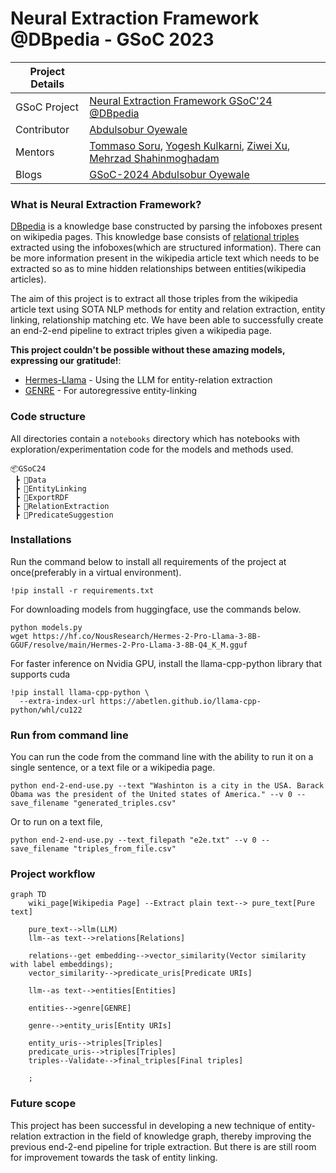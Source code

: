 # Neural Extraction Framework @DBpedia - GSoC 2023

|   Project Details     |                                                                                                                                                                                               |
|-------------|-----------------------------------------------------------------------------------------------------------------------------------------------------------------------------------------------|
| GSoC Project | [Neural Extraction Framework GSoC'24 @DBpedia](https://summerofcode.withgoogle.com/programs/2024/projects/J4tJODFV)                                                                           |
| Contributor | [Abdulsobur Oyewale](https://www.linkedin.com/in/abdul-sobur-oyewale/)                                                                                                                        |
| Mentors | [Tommaso Soru](https://github.com/mommi84), [Yogesh Kulkarni](https://github.com/yogeshhk), [Ziwei Xu](https://github.com/zoeNantes), [Mehrzad Shahinmoghadam](https://github.com/mehrzadshm) |
| Blogs | [GSoC-2024 Abdulsobur Oyewale](https://smilingprogrammer.github.io/GSoC-2024-blog/)                                                                                                                                   |

### What is Neural Extraction Framework?
[DBpedia](https://www.dbpedia.org/) is a knowledge base constructed by parsing the infoboxes present on wikipedia pages. This knowledge base consists of [relational triples](https://en.wikipedia.org/wiki/Semantic_triple) extracted using the infoboxes(which are structured information). There can be more information present in the wikipedia article text which needs to be extracted so as to mine hidden relationships between entities(wikipedia articles). 

The aim of this project is to extract all those triples from the wikipedia article text using SOTA NLP methods for entity and relation extraction, entity linking, relationship matching etc. We have been able to successfully create an end-2-end pipeline to extract triples given a wikipedia page.

**This project couldn't be possible without these amazing models, expressing our gratitude!**:
- [Hermes-Llama](https://huggingface.co/models?search=hermes) - Using the LLM for entity-relation extraction
- [GENRE](https://github.com/facebookresearch/GENRE) - For autoregressive entity-linking
### Code structure
All directories contain a `notebooks` directory which has notebooks with exploration/experimentation code for the models and methods used. 
```
📦GSoC24
 ┣ 📂Data
 ┣ 📂EntityLinking
 ┣ 📂ExportRDF
 ┣ 📂RelationExtraction
 ┣ 📂PredicateSuggestion
```

### Installations 
Run the command below to install all requirements of the project at once(preferably in a virtual environment).
```
!pip install -r requirements.txt
```

For downloading models from huggingface, use the commands below.
```
python models.py
wget https://hf.co/NousResearch/Hermes-2-Pro-Llama-3-8B-GGUF/resolve/main/Hermes-2-Pro-Llama-3-8B-Q4_K_M.gguf
```
For faster inference on Nvidia GPU, install the llama-cpp-python library that supports cuda
```
!pip install llama-cpp-python \
  --extra-index-url https://abetlen.github.io/llama-cpp-python/whl/cu122
```
### Run from command line
You can run the code from the command line with the ability to run it on a single sentence, or a text file or a wikipedia page.
```
python end-2-end-use.py --text "Washinton is a city in the USA. Barack Obama was the president of the United states of America." --v 0 --save_filename "generated_triples.csv"
```
Or to run on a text file,
```
python end-2-end-use.py --text_filepath "e2e.txt" --v 0 --save_filename "triples_from_file.csv"
```

[//]: # (### Example of using the command line utility:)

[//]: # ()
[//]: # (https://github.com/dbpedia/neural-extraction-framework/assets/84656834/306dc5ae-ff43-404c-bac3-5f77a6ffd3a9)


### Project workflow
```mermaid
graph TD
    wiki_page[Wikipedia Page] --Extract plain text--> pure_text[Pure text]

    pure_text-->llm(LLM)
    llm--as text-->relations[Relations]
    
    relations--get embedding-->vector_similarity(Vector similarity with label embeddings);
    vector_similarity-->predicate_uris[Predicate URIs]

    llm--as text-->entities[Entities]

    entities-->genre[GENRE]

    genre-->entity_uris[Entity URIs]
    
    entity_uris-->triples[Triples]
    predicate_uris-->triples[Triples]
    triples--Validate-->final_triples[Final triples]

    ;
```

### Future scope
This project has been successful in developing a new technique of entity-relation extraction in the field of knowledge graph, thereby improving the previous end-2-end pipeline for triple extraction. But there is are still room for improvement towards the task of entity linking.
